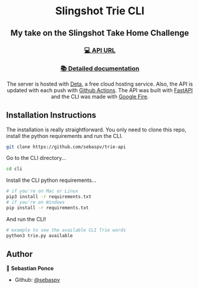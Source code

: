 <h1 align="center">Slingshot Trie CLI</h1>

<h2 align="center"> My take on the Slingshot Take Home Challenge</h2>

<h3 align="center"> <a href="http://trie-cli.deta.dev/trie">💻 API URL</h3>
<h3 align="center"> <a href="https://sebaspv.github.io/trie-api/#/">​📚 Detailed documentation</a></h3>

<p align="center">The server is hosted with <a href="https://www.deta.sh/">Deta</a>, a free cloud hosting service. Also, the API is updated with each push with <a href="https://github.com/sebaspv/trie-api/actions">Github Actions</a>. The API was built with <a href="https://fastapi.tiangolo.com/">FastAPI</a> and the CLI was made with <a href="https://google.github.io/python-fire/guide/">Google Fire</a>.
</p>

## Installation Instructions
The installation is really straightforward. You only need to clone this repo, install the python requirements and run the CLI.
```bash
git clone https://github.com/sebaspv/trie-api
```
Go to the CLI directory...
```bash
cd cli
```
Install the CLI python requirements...
```bash
# if you're on Mac or Linux
pip3 install -r requirements.txt
# if you're on Windows
pip install -r requirements.txt
```
And run the CLI!
```bash
# example to see the available CLI Trie words
python3 trie.py available
```
## Author

👤 **Sebastian Ponce**

* Github: [@sebaspv](https://github.com/sebaspv)
